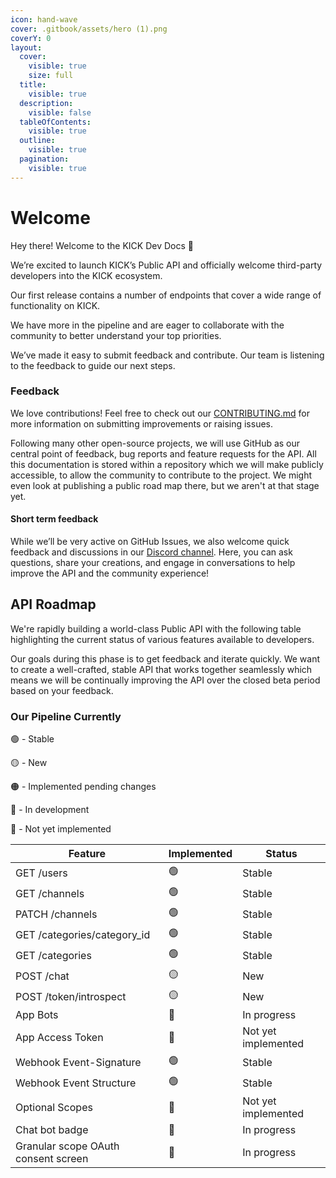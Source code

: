 ```yaml
---
icon: hand-wave
cover: .gitbook/assets/hero (1).png
coverY: 0
layout:
  cover:
    visible: true
    size: full
  title:
    visible: true
  description:
    visible: false
  tableOfContents:
    visible: true
  outline:
    visible: true
  pagination:
    visible: true
---
```


# Welcome

Hey there! Welcome to the KICK Dev Docs 👋

We’re excited to launch KICK’s Public API and officially welcome third-party developers into the KICK ecosystem.

Our first release contains a number of endpoints that cover a wide range of functionality on KICK.

We have more in the pipeline and are eager to collaborate with the community to better understand your top priorities.

We’ve made it easy to submit feedback and contribute. Our team is listening to the feedback to guide our next steps. 


### Feedback

We love contributions! Feel free to check out our [CONTRIBUTING.md](https://github.com/KickEngineering/KickDevDocs/blob/main/CONTRIBUTING.md) for more information on submitting improvements or raising issues.

Following many other open-source projects, we will use GitHub as our central point of feedback, bug reports and feature requests for the API. All this documentation is stored within a repository which we will make publicly accessible, to allow the community to contribute to the project. We might even look at publishing a public road map there, but we aren't at that stage yet.

#### Short term feedback

While we’ll be very active on GitHub Issues, we also welcome quick feedback and discussions in our [Discord channel](https://discord.gg/kick). Here, you can ask questions, share your creations, and engage in conversations to help improve the API and the community experience!


## API Roadmap

We're rapidly building a world-class Public API with the following table highlighting the current status of various features available to developers.

Our goals during this phase is to get feedback and iterate quickly. We want to create a well-crafted, stable API that works together seamlessly which means we will be continually improving the API over the closed beta period based on your feedback.

### Our Pipeline Currently

🟢 - Stable

🟡 - New

🟠 - Implemented pending changes

🔵 - In development

🔴 - Not yet implemented

| Feature                             | Implemented      | Status              |
| ----------------------------------- | ---------------- | ------------------- |
| GET /users                          | 🟢               | Stable              |
| GET /channels                       | 🟢               | Stable              |
| PATCH /channels                     | 🟢               | Stable              |
| GET /categories/category\_id        | 🟢               | Stable              |
| GET /categories                     | 🟢               | Stable              |
| POST /chat                          | 🟡               | New                 |
| POST /token/introspect              | 🟡               | New                 |
| App Bots                            | 🔵               | In progress         |
| App Access Token                    | 🔴               | Not yet implemented |
| Webhook Event-Signature             | 🟢               | Stable              |
| Webhook Event Structure             | 🟢               | Stable              |
| Optional Scopes                     | 🔴               | Not yet implemented |
| Chat bot badge                      | 🔵               | In progress         |
| Granular scope OAuth consent screen | 🔵               | In progress         |
